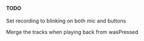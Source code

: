 #### TODO ####

Set recording to blinking on both mic and buttons

Merge the tracks when playing back from wasPressed
